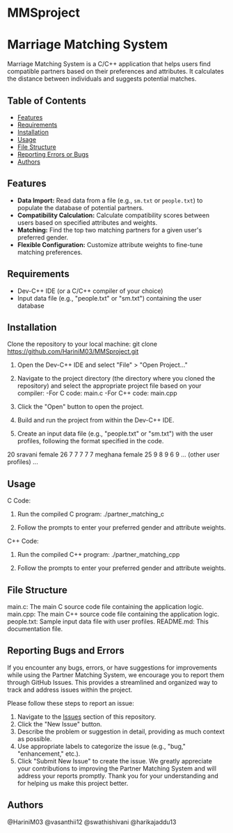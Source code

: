 # MMSproject
# Marriage Matching System

Marriage Matching System is a C/C++ application that helps users find compatible partners based on their preferences and attributes. It calculates the distance between individuals and suggests potential matches.

## Table of Contents

- [Features](#features)
- [Requirements](#requirements)
- [Installation](#installation)
- [Usage](#usage)
- [File Structure](#file-structure)
- [Reporting Errors or Bugs](#reporting-errors-or-bugs)
- [Authors](#authors)

## Features

- **Data Import:** Read data from a file (e.g., `sm.txt` or `people.txt`) to populate the database of potential partners.
- **Compatibility Calculation:** Calculate compatibility scores between users based on specified attributes and weights.
- **Matching:** Find the top two matching partners for a given user's preferred gender.
- **Flexible Configuration:** Customize attribute weights to fine-tune matching preferences.

## Requirements

- Dev-C++ IDE (or a C/C++ compiler of your choice)
- Input data file (e.g., "people.txt" or "sm.txt") containing the user database

## Installation
Clone the repository to your local machine:
   git clone https://github.com/HariniM03/MMSproject.git

1. Open the Dev-C++ IDE and select "File" > "Open Project..."

2. Navigate to the project directory (the directory where you cloned the repository) and select the appropriate project file based on your compiler:
  -For C code: main.c
  -For C++ code: main.cpp
3. Click the "Open" button to open the project.

4. Build and run the project from within the Dev-C++ IDE.

5. Create an input data file (e.g., "people.txt" or "sm.txt") with the user profiles, following the format specified in the code.

20
sravani female 26 7 7 7 7 7
meghana female 25 9 8 9 6 9
... (other user profiles) ...

## Usage
C Code:
1. Run the compiled C program:
./partner_matching_c

2. Follow the prompts to enter your preferred gender and attribute weights.

C++ Code:
1. Run the compiled C++ program:
./partner_matching_cpp

2. Follow the prompts to enter your preferred gender and attribute weights.

## File Structure
main.c: The main C source code file containing the application logic.
main.cpp: The main C++ source code file containing the application logic.
people.txt: Sample input data file with user profiles.
README.md: This documentation file.

## Reporting Bugs and Errors

If you encounter any bugs, errors, or have suggestions for improvements while using the Partner Matching System, we encourage you to report them through GitHub Issues. This provides a streamlined and organized way to track and address issues within the project.

Please follow these steps to report an issue:

1. Navigate to the [Issues](https://github.com/HariniM03/MMSproject/issues) section of this repository.
2. Click the "New Issue" button.
3. Describe the problem or suggestion in detail, providing as much context as possible.
4. Use appropriate labels to categorize the issue (e.g., "bug," "enhancement," etc.).
5. Click "Submit New Issue" to create the issue.
We greatly appreciate your contributions to improving the Partner Matching System and will address your reports promptly.
Thank you for your understanding and for helping us make this project better.

## Authors
@HariniM03
@vasanthii12
@swathishivani
@harikajaddu13

